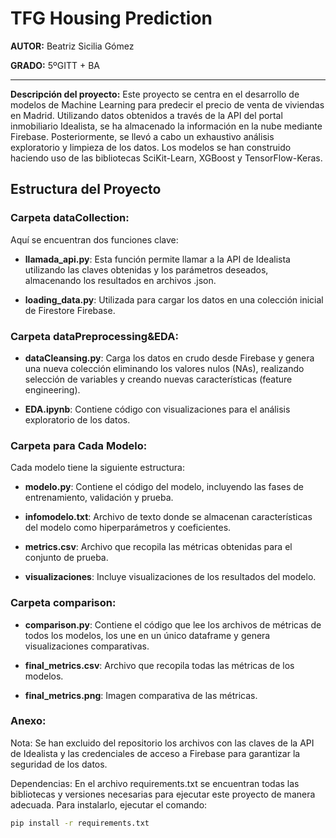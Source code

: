 # TFG Housing Prediction

**AUTOR:** Beatriz Sicilia Gómez

**GRADO:** 5ºGITT + BA

-------------------------

**Descripción del proyecto:**
Este proyecto se centra en el desarrollo de modelos de Machine Learning para predecir el precio de venta de viviendas en Madrid. Utilizando datos obtenidos a través de la API del portal inmobiliario Idealista, se ha almacenado la información en la nube mediante Firebase. Posteriormente, se llevó a cabo un exhaustivo análisis exploratorio y limpieza de los datos. Los modelos se han construido haciendo uso de las bibliotecas SciKit-Learn, XGBoost y TensorFlow-Keras.

## Estructura del Proyecto

### Carpeta dataCollection:

Aquí se encuentran dos funciones clave:

- **llamada_api.py**: Esta función permite llamar a la API de Idealista utilizando las claves obtenidas y los parámetros deseados, almacenando los resultados en archivos .json.

- **loading_data.py**: Utilizada para cargar los datos en una colección inicial de Firestore Firebase.

### Carpeta dataPreprocessing&EDA:

- **dataCleansing.py**: Carga los datos en crudo desde Firebase y genera una nueva colección eliminando los valores nulos (NAs), realizando selección de variables y creando nuevas características (feature engineering).

- **EDA.ipynb**: Contiene código con visualizaciones para el análisis exploratorio de los datos.

### Carpeta para Cada Modelo:

Cada modelo tiene la siguiente estructura:

- **modelo.py**: Contiene el código del modelo, incluyendo las fases de entrenamiento, validación y prueba.

- **infomodelo.txt**: Archivo de texto donde se almacenan características del modelo como hiperparámetros y coeficientes.

- **metrics.csv**: Archivo que recopila las métricas obtenidas para el conjunto de prueba.

- **visualizaciones**: Incluye visualizaciones de los resultados del modelo.

### Carpeta comparison:

- **comparison.py**: Contiene el código que lee los archivos de métricas de todos los modelos, los une en un único dataframe y genera visualizaciones comparativas.

- **final_metrics.csv**: Archivo que recopila todas las métricas de los modelos.

- **final_metrics.png**: Imagen comparativa de las métricas.


### Anexo:
Nota: Se han excluido del repositorio los archivos con las claves de la API de Idealista y las credenciales de acceso a Firebase para garantizar la seguridad de los datos.

Dependencias: En el archivo requirements.txt se encuentran todas las bibliotecas y versiones necesarias para ejecutar este proyecto de manera adecuada. Para instalarlo, ejecutar el comando:
```bash
pip install -r requirements.txt
```

